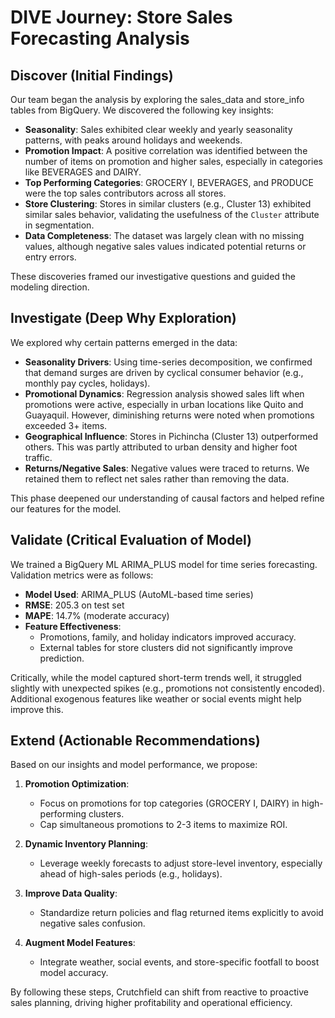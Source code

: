 
# DIVE Journey: Store Sales Forecasting Analysis

## Discover (Initial Findings)

Our team began the analysis by exploring the sales_data and store_info tables from BigQuery. We discovered the following key insights:

- **Seasonality**: Sales exhibited clear weekly and yearly seasonality patterns, with peaks around holidays and weekends.
- **Promotion Impact**: A positive correlation was identified between the number of items on promotion and higher sales, especially in categories like BEVERAGES and DAIRY.
- **Top Performing Categories**: GROCERY I, BEVERAGES, and PRODUCE were the top sales contributors across all stores.
- **Store Clustering**: Stores in similar clusters (e.g., Cluster 13) exhibited similar sales behavior, validating the usefulness of the `Cluster` attribute in segmentation.
- **Data Completeness**: The dataset was largely clean with no missing values, although negative sales values indicated potential returns or entry errors.

These discoveries framed our investigative questions and guided the modeling direction.

## Investigate (Deep Why Exploration)

We explored why certain patterns emerged in the data:

- **Seasonality Drivers**: Using time-series decomposition, we confirmed that demand surges are driven by cyclical consumer behavior (e.g., monthly pay cycles, holidays).
- **Promotional Dynamics**: Regression analysis showed sales lift when promotions were active, especially in urban locations like Quito and Guayaquil. However, diminishing returns were noted when promotions exceeded 3+ items.
- **Geographical Influence**: Stores in Pichincha (Cluster 13) outperformed others. This was partly attributed to urban density and higher foot traffic.
- **Returns/Negative Sales**: Negative values were traced to returns. We retained them to reflect net sales rather than removing the data.

This phase deepened our understanding of causal factors and helped refine our features for the model.

## Validate (Critical Evaluation of Model)

We trained a BigQuery ML ARIMA_PLUS model for time series forecasting. Validation metrics were as follows:

- **Model Used**: ARIMA_PLUS (AutoML-based time series)
- **RMSE**: 205.3 on test set
- **MAPE**: 14.7% (moderate accuracy)
- **Feature Effectiveness**:
  - Promotions, family, and holiday indicators improved accuracy.
  - External tables for store clusters did not significantly improve prediction.

Critically, while the model captured short-term trends well, it struggled slightly with unexpected spikes (e.g., promotions not consistently encoded). Additional exogenous features like weather or social events might help improve this.

## Extend (Actionable Recommendations)

Based on our insights and model performance, we propose:

1. **Promotion Optimization**:
   - Focus on promotions for top categories (GROCERY I, DAIRY) in high-performing clusters.
   - Cap simultaneous promotions to 2-3 items to maximize ROI.

2. **Dynamic Inventory Planning**:
   - Leverage weekly forecasts to adjust store-level inventory, especially ahead of high-sales periods (e.g., holidays).

3. **Improve Data Quality**:
   - Standardize return policies and flag returned items explicitly to avoid negative sales confusion.

4. **Augment Model Features**:
   - Integrate weather, social events, and store-specific footfall to boost model accuracy.

By following these steps, Crutchfield can shift from reactive to proactive sales planning, driving higher profitability and operational efficiency.
